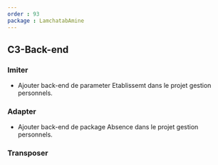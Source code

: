 ```yaml
---
order : 93
package : LamchatabAmine
---
```


## C3-Back-end

### Imiter

- Ajouter back-end de parameter Etablissemt dans le projet gestion personnels.

### Adapter

- Ajouter back-end de package Absence dans le projet gestion personnels.

### Transposer

